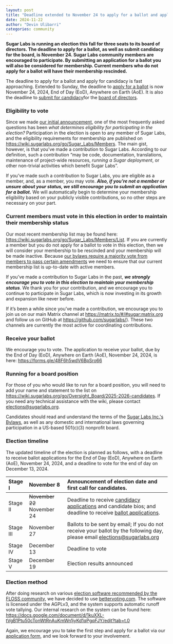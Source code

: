 ```yaml
---
layout: post
title: "Deadline extended to November 24 to apply for a ballot and apply for candidacy"
date: 2024-11-22
author: "Devin Ulibarri"
categories: community
---
```


**Sugar Labs is running an election this fall for three seats to its
  board of directors. The deadline to apply for a ballot, as well as
  submit candidacy for the board, is November 24. Sugar Labs community
  members are encouraged to participate. By submitting an application
  for a ballot you will also be considered for membership. Current
  members who do not apply for a ballot will have their membership
  rescinded.**

The deadline to apply for a ballot and apply for candidacy is fast
approaching. Extended to Sunday, the deadline to [apply for a
ballot][1] is now November 24, 2024, End of Day (EoD), Anywhere on
Earth (AoE). It is also the deadline to [submit for candidacy][2]for
the [board of directors][3].

[1]: https://forms.gle/48F6h5wdV6BpSro66
[2]: https://wiki.sugarlabs.org/go/Oversight_Board/2025-2026-candidates#Candidates
[3]: https://www.sugarlabs.org/leadership/

### Eligibility to vote

Since we made [our initial announcement][4], one of the most
frequently asked questions has been *what determines eligibility for
participating in the election?* Participation in the election is open
to any member of Sugar Labs, and the eligibility requirements for
membership are published on
<https://wiki.sugarlabs.org/go/Sugar_Labs/Members>. The main gist,
however, is that you’ve made a contribution to Sugar Labs. According
to our definition, such a contribution “may be code, documentation,
translations, maintenance of project-wide resources, *running a Sugar
deployment*, or other non-trivial activities which benefit Sugar
Labs”.

[4]: https://www.sugarlabs.org/community/2024/11/08/fall-board-elections-how-to-participate/

If you’ve made such a contribution to Sugar Labs, you are eligible as
a member, and, as a member, you may vote. ***Also, if you’re not a
member or unsure about your status, we still encourage you to submit
an application for a ballot.*** We will automatically begin to
determine your membership eligibility based on your publicly visible
contributions, so no other steps are necessary on your part.

### Current members must vote in this election in order to maintain their membership status

Our most recent membership list may be found here:
<https://wiki.sugarlabs.org/go/Sugar_Labs/Members/List>. If you are
currently a member but you do not apply for a ballot to vote in this
election, then we will consider your membership to be rescinded and
your membership will be made inactive. Because [our bylaws require a
majority vote from members to pass certain amendments][5] we need to
ensure that our current membership list is up-to-date with active
members.

[5]: https://wiki.sugarlabs.org/go/Sugar_Labs/Governance#ARTICLE_XI

If you’ve made a contribution to Sugar Labs in the past, ***we
strongly encourage you to vote in this election to maintain your
membership status***. We thank you for your contribution, and we
encourage you to continue to participate in Sugar Labs, which is now
investing in its growth and expansion like never before.

If it’s been a while since you’ve made a contribution, we encourage
you to join us on our main Matrix channel at
<https://matrix.to/#/#sugar:matrix.org> and follow us on GitHub at
<https://github.com/sugarlabs/>). These two channels are currently the
most active for coordinating contributions.

### Receive your ballot

We encourage you to vote. The application to receive your ballot, due
by the End of Day (EoD), Anywhere on Earth (AoE), November 24, 2024,
is here: <https://forms.gle/48F6h5wdV6BpSro66>

### Running for a board position

For those of you who would like to run for a board position, you will
need to add your name and statement to the list on
<https://wiki.sugarlabs.org/go/Oversight_Board/2025-2026-candidates>. If
you need any technical assistance with the wiki, please contact
<elections@sugarlabs.org>.

Candidates should read and understand the terms of the [Sugar Labs
Inc.'s Bylaws][6], as well as any domestic and international laws
governing participation in a US-based 501(c)(3) nonprofit board.

[6]: https://wiki.sugarlabs.org/go/Sugar_Labs/Governance

### Election timeline

The updated timeline of the election is planned as follows, with a
deadline to receive ballot applications for the End of Day (EoD),
Anywhere on Earth (AoE), November 24, 2024, and a deadline to vote for
the end of day on December 13, 2024.

| Stage I | November 8 | Announcement of election date and first call for candidates. |
| :---- | :---- | :---- |
| Stage II | ~~November 22~~ November 24 | Deadline to receive [candidacy applications](https://wiki.sugarlabs.org/go/Oversight_Board/2025-2026-candidates#Candidates) and candidate bios; and deadline to receive [ballot applications](https://forms.gle/48F6h5wdV6BpSro66). |
| Stage III | November 27 | Ballots to be sent by email; If you do not receive your ballot by the following day, please email elections@sugarlabs.org |
| Stage IV | December 13 | Deadline to vote |
| Stage V | December 19 | Election results announced |

### Election method

After doing research on various [election software recommended by the
FLOSS community][7], we have decided to use [bettervoting.com][8]. The
software is licensed under the AGPLv3, and the system supports
automatic runoff vote tallying. Our internal research on the system
can be found here:
<https://docs.google.com/document/d/1kuXXL-tVgB1Ptu50cTonWtRnAuKmWn1jyKd1qPgqFJY/edit?tab=t.0>

[7]: https://github.com/sugarlabs/elections-research
[8]: http://bettervoting.com

Again, we encourage you to take the first step and apply for a ballot
via our [application form][1], and we look forward to your
involvement.

[1]: https://forms.gle/48F6h5wdV6BpSro66
